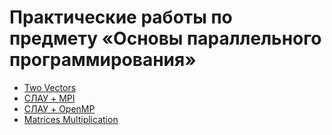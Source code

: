 # Практические работы по предмету «Основы параллельного программирования»

* [Two Vectors](VectorsOperation)
* [СЛАУ + MPI](SLAE+MPI)
* [СЛАУ + OpenMP](SLAE+OpenMP)
* [Matrices Multiplication](MatricesMultiplication)
